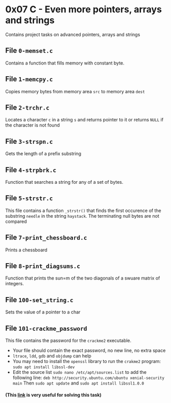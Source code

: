 # 0x07 C - Even more pointers, arrays and strings
Contains project tasks on advanced pointers, arrays and strings

## File `0-memset.c`
Contains a function that fills memory with constant byte.

## File `1-memcpy.c`
Copies memory bytes from memory area `src` to memory area `dest`

## File `2-trchr.c`
Locates a character `c` in a string `s` and returns pointer to it or returns `NULL` if the character is not found

## File `3-strspn.c`
Gets the length of a prefix substring

## File `4-strpbrk.c`
Function that searches a string for any of a set of bytes.

## File `5-strstr.c`
This file contains a function `_strstr()` that finds the first occurence of the substring `needle` in the string `haystack`. The terminating null bytes are not compared

## File `7-print_chessboard.c`
Prints a chessboard

## File `8-print_diagsums.c`
Function that prints the sun=m of the two diagonals of a swuare matrix of integers.

## File `100-set_string.c`
Sets the value of a pointer to a char

## File `101-crackme_password`
This file contains the password for the `crackme2` executable.
* Your file should contain the exact password, no new line, no extra space
* `ltrace`, `ldd`, `gdb` and `objdump` can help
* You may need to install the `openssl` library to run the `crakme2` program: `sudo apt install libssl-dev`
* Edit the source list `sudo nano /etc/apt/sources.list` to add the following line: `deb http://security.ubuntu.com/ubuntu xenial-security main` Then `sudo apt update` and `sudo apt install libssl1.0.0`
#### (This [link](https://github.com/be-great/crackme2) is very useful for solving this task)


